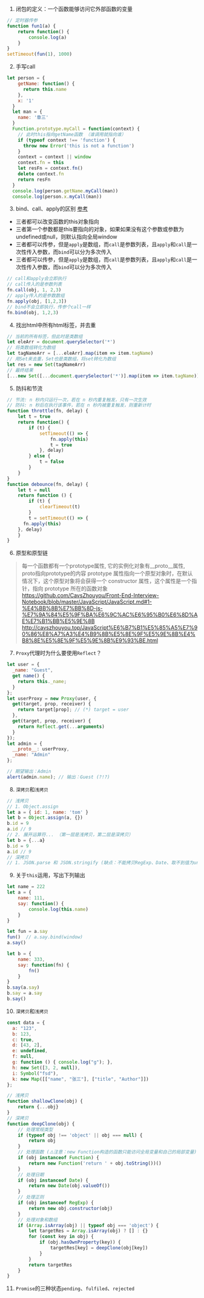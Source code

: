 1. 	闭包的定义：一个函数能够访问它外部函数的变量
```js
// 定时器传参
function fun1(a) {
	return function() {
		console.log(a)
	}
}
setTimeout(fun(1), 1000)
```
2. 手写call
```js
let person = {
    getName: function() {
      return this.name
    },
    x: '1'
  }
  let man = {
    name: '章三'
  }
  Function.prototype.myCall = function(context) {
    // 此时this指向getName函数 （谁调用就指向谁）
    if (typeof context !== 'function') {
      throw new Error('this is not a function')
    }
    context = context || window
    context.fn = this
    let resFn = context.fn()
    delete context.fn
    return resFn
  }
  console.log(person.getName.myCall(man))
  console.log(person.x.myCall(man))
```
3. bind、call、apply的区别 [参考](https://vue3js.cn/interview/JavaScript/bind_call_apply.html#%E4%BA%8C%E3%80%81%E5%8C%BA%E5%88%AB)
- 三者都可以改变函数的this对象指向
- 三者第一个参数都是this要指向的对象，如果如果没有这个参数或参数为undefined或null，则默认指向全局window
- 三者都可以传参，但是`apply`是数组，而`call`是参数列表，且`apply`和`call`是一次性传入参数，而`bind`可以分为多次传入
- 三者都可以传参，但是`apply`是数组，而`call`是参数列表，且`apply`和`call`是一次性传入参数，而`bind`可以分为多次传入
```js
// call和apply会立即执行
// call传入的是参数列表
fn.call(obj, 1, 2,3)
// apply传入的是参数数组
fn.apply(obj, [1,2,3])
// bind不会立即执行，传参个call一样
fn.bind(obj, 1,2,3)
```
4. 找出html中所有html标签，并去重
```js
// 当前的所有标签，但此时是类数组
let eleArr = document.querySelector('*')
// 将类数组转化为数组
let tagNameArr = [...eleArr].map(item => item.tagName)
// 用Set来去重，Set也是类数组，将set转化为数组
let res = new Set(tagNameArr)
// 最终结果
[...new Set([...document.querySelector('*')].map(item => item.tagName))]
```
5. 防抖和节流
```js
// 节流: n 秒内只运行一次，若在 n 秒内重复触发，只有一次生效
// 防抖: n 秒后在执行该事件，若在 n 秒内被重复触发，则重新计时
function throttle(fn, delay) {
	let t = true
	return function() {
		if (t) {
			setTimeout(() => {
				fn.apply(this)
				t = true
			}, delay)
		} else {
			t = false
		}
	}
}
function debounce(fn, delay) {
	let t = null
	return function () {
		if (t) {
			clearTimeout(t)
		}
		t = setTimeout(() => {
      fn.apply(this)
    }, delay)
	}
}
```
6. 原型和原型链
> 每一个函数都有一个prototype属性, 它的实例化对象有__proto__属性, proto指向prototype的内容
> prototype 属性指向一个原型对象时，在默认情况下，这个原型对象将会获得一个 constructor 属性，这个属性是一个指针，指向 prototype 所在的函数对象
> https://github.com/CavsZhouyou/Front-End-Interview-Notebook/blob/master/JavaScript/JavaScript.md#1-%E4%BB%8B%E7%BB%8D-js-%E7%9A%84%E5%9F%BA%E6%9C%AC%E6%95%B0%E6%8D%AE%E7%B1%BB%E5%9E%8B
> http://cavszhouyou.top/JavaScript%E6%B7%B1%E5%85%A5%E7%90%86%E8%A7%A3%E4%B9%8B%E5%8E%9F%E5%9E%8B%E4%B8%8E%E5%8E%9F%E5%9E%8B%E9%93%BE.html

7. `Proxy`代理时为什么要使用`Reflect`？
```js
let user = {
  _name: "Guest",
  get name() {
    return this._name;
  }
};
let userProxy = new Proxy(user, {
  get(target, prop, receiver) {
    return target[prop]; // (*) target = user
  },
  get(target, prop, receiver) {
  	return Reflect.get(...arguments)
  }
});
let admin = {
  __proto__: userProxy,
  _name: "Admin"
};

// 期望输出：Admin
alert(admin.name); // 输出：Guest (?!?)
```

8. `深拷贝`和`浅拷贝`
```js
// 浅拷贝
// 1. Object.assign
let a = { id: 1, name: 'tom' }
let b = Object.assign(a, {})
b.id = 9
a.id // 9
// 2. 展开运算符... （第一层是浅拷贝，第二层是深拷贝）
let b = {...a}
b.id = 9
a.id // 9
// 深拷贝
// 1. JSON.parse 和 JSON.stringify (缺点：不能拷贝RegExp、Date、取不到值为undefined的key、NaN -> null、symbal会丢失)
```
9. 关于`this`运用，写出下列输出
```js
let name = 222
let a = {
	name: 111,
	say: function() {
		console.log(this.name)
	}
}

let fun = a.say
fun()  // a.say.bind(window)
a.say()

let b = {
	name: 333,
	say: function(fn) {
		fn()
	}
}
b.say(a.say)
b.say = a.say
b.say()
```
10. `深拷贝`和`浅拷贝`
```js
const data = {
  a: "123",
  b: 123,
  c: true,
  d: [43, 2],
  e: undefined,
  f: null,
  g: function () { console.log("g"); },
  h: new Set([3, 2, null]),
  i: Symbol("fsd"),
  k: new Map([["name", "张三"], ["title", "Author"]])
};

// 浅拷贝
function shallowClone(obj) {
	return {...obj}
}
// 深拷贝
function deepClone(obj) {
	// 处理常规类型
	if (typeof obj !== 'object' || obj === null) {
		return obj
	}
	// 处理函数 (⚠️注意：new Function构造的函数只能访问全局变量和自己的局部变量)
	if (obj instanceof Function) {
		return new Function('return ' + obj.toString())()
	}
	// 处理日期
	if (obj instanceof Date) {
		return new Date(obj.valueOf())
	}
	// 处理正则
	if (obj instanceof RegExp) {
		return new obj.constructor(obj)
	}
	// 处理对象和数组
	if (Array.isArray(obj) || typeof obj === 'object') {
		let targetRes = Array.isArray(obj) ? [] : {}
		for (const key in obj) {
			if (obj.hasOwnProperty(key)) {
				targetRes[key] = deepClone(obj[key])
			}
		}
		return targetRes
	}
}
```
11. `Promise`的三种状态`pending`、`fulfiled`、`rejected`